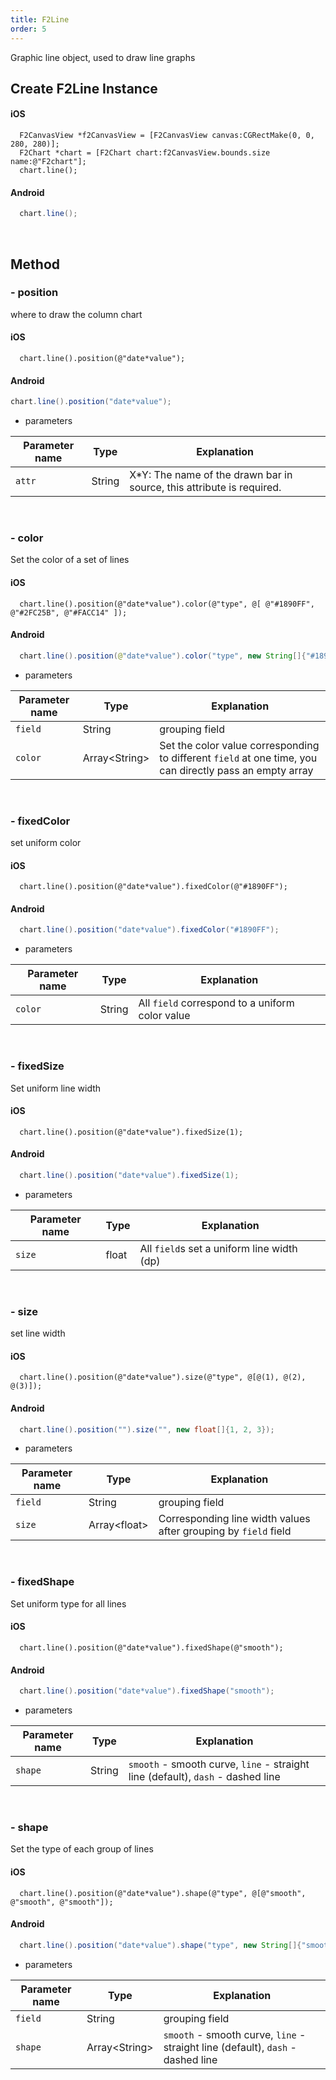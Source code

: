 ```yaml
---
title: F2Line
order: 5
---
```


Graphic line object, used to draw line graphs

## Create F2Line Instance
#### iOS
````obj-c
  F2CanvasView *f2CanvasView = [F2CanvasView canvas:CGRectMake(0, 0, 280, 280)];
  F2Chart *chart = [F2Chart chart:f2CanvasView.bounds.size name:@"F2chart"];
  chart.line();
````

#### Android
````java
  chart.line();
````
<br/>

## Method
### - position
where to draw the column chart
#### iOS
````obj-c
  chart.line().position(@"date*value");
````
#### Android
````java
chart.line().position("date*value");
````
- parameters

| **Parameter name** | **Type** | **Explanation** |
| --- | --- | --- |
| `attr`| String | X*Y: The name of the drawn bar in source, this attribute is required.
<br/>

### - color
Set the color of a set of lines
#### iOS
````obj-c
  chart.line().position(@"date*value").color(@"type", @[ @"#1890FF", @"#2FC25B", @"#FACC14" ]);
````
#### Android
````java
  chart.line().position(@"date*value").color("type", new String[]{"#1890FF", "#2FC25B", "#FACC14"});
````
- parameters

| **Parameter name** | **Type** | **Explanation** |
| --- | --- | --- |
| `field`| String | grouping field
| `color`| Array&lt;String&gt; | Set the color value corresponding to different `field` at one time, you can directly pass an empty array
<br/>

### - fixedColor
set uniform color
#### iOS
````obj-c
  chart.line().position(@"date*value").fixedColor(@"#1890FF");
````
#### Android
````java
  chart.line().position("date*value").fixedColor("#1890FF");
````
- parameters

| **Parameter name** | **Type** | **Explanation** |
| --- | --- | --- |
| `color`| String | All `field` correspond to a uniform color value
<br/>

### - fixedSize
Set uniform line width
#### iOS
````obj-c
  chart.line().position(@"date*value").fixedSize(1);
````
#### Android
````java
  chart.line().position("date*value").fixedSize(1);
````
- parameters

| **Parameter name** | **Type** | **Explanation** |
| --- | --- | --- |
| `size`| float | All `field`s set a uniform line width (dp)
<br>

### - size
set line width
#### iOS
````obj-c
  chart.line().position(@"date*value").size(@"type", @[@(1), @(2), @(3)]);
````
#### Android
````java
  chart.line().position("").size("", new float[]{1, 2, 3});
````
- parameters

| **Parameter name** | **Type** | **Explanation** |
| --- | --- | --- |
| `field`| String | grouping field
| `size`| Array&lt;float&gt;| Corresponding line width values ​​after grouping by `field` field
<br>

### - fixedShape
Set uniform type for all lines
#### iOS
````obj-c
  chart.line().position(@"date*value").fixedShape(@"smooth");
````
#### Android
````java
  chart.line().position("date*value").fixedShape("smooth");
````
- parameters

| **Parameter name** | **Type** | **Explanation** |
| --- | --- | --- |
| `shape`| String | `smooth` - smooth curve, `line` - straight line (default), `dash` - dashed line
<br>


### - shape
Set the type of each group of lines
#### iOS
````obj-c
  chart.line().position(@"date*value").shape(@"type", @[@"smooth", @"smooth", @"smooth"]);
````
#### Android
````java
  chart.line().position("date*value").shape("type", new String[]{"smooth", "smooth", "smooth"});
````
- parameters

| **Parameter name** | **Type** | **Explanation** |
| --- | --- | --- |
| `field`| String | grouping field
| `shape`| Array&lt;String&gt; | `smooth` - smooth curve, `line` - straight line (default), `dash` - dashed line
<br>